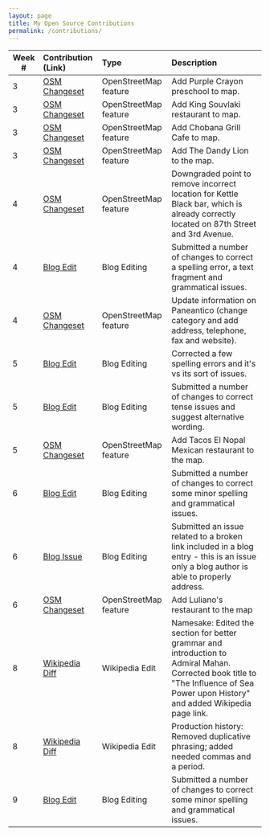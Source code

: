 ```yaml
---
layout: page
title: My Open Source Contributions
permalink: /contributions/
---
```


<!--
The first column, Contribution, must be a hyperlink to the actual contribution,
such as the Wikipedia edit or pull request, etc., with a suitable name.
Type of the contribution should be "Wikipedia edit", "OpenStreet Map feature",
"Project Documentation", "Project Code", "Blog Edit", etc.

The Description should include a brief summary of what you did.

Replace the first row below with your contribution and add new ones below it
following the same syntax.

-->





| Week #       | Contribution (Link)  | Type  | Description |
|---|:---|:---|:---|
| 3  | [OSM Changeset](https://www.openstreetmap.org/changeset/81085982)    | OpenStreetMap feature    |   Add Purple Crayon preschool to map.   |
|  3 |  [OSM Changeset](https://www.openstreetmap.org/changeset/81086120)  |  OpenStreetMap feature  |  Add King Souvlaki restaurant to map.    |
|  3 |  [OSM Changeset](https://www.openstreetmap.org/changeset/81086235)  |   OpenStreetMap feature  | Add Chobana Grill Cafe to map.     |
|  3 |  [OSM Changeset](https://www.openstreetmap.org/changeset/81086513)  |  OpenStreetMap feature   | Add The Dandy Lion to the map.     |
|  4 |  [OSM Changeset](https://www.openstreetmap.org/changeset/81360645)  |  OpenStreetMap feature  | Downgraded point to remove incorrect location for Kettle Black bar, which is already correctly located on 87th Street and 3rd Avenue.     |
|  4 |  [Blog Edit](https://github.com/hunter-college-ossd-spr-2020/liulanz-weekly/pull/4)  |  Blog Editing  | Submitted a number of changes to correct a spelling error, a text fragment and grammatical issues.     |
|  4 |  [OSM Changeset](https://www.openstreetmap.org/changeset/81375236)  |  OpenStreetMap feature  | Update information on Paneantico (change category and add address, telephone, fax and website).    |
|  5 |  [Blog Edit](https://github.com/hunter-college-ossd-spr-2020/Nannaquin-weekly/pull/2)  |  Blog Editing  | Corrected a few spelling errors and it's vs its sort of issues.     |
|  5 |  [Blog Edit](https://github.com/hunter-college-ossd-spr-2020/liulanz-weekly/pull/6)  |  Blog Editing  | Submitted a number of changes to correct tense issues and suggest alternative wording.     |
|  5 |  [OSM Changeset](https://www.openstreetmap.org/changeset/81634942)  |  OpenStreetMap feature  | Add Tacos El Nopal Mexican restaurant to the map.    |
|  6 |  [Blog Edit](https://github.com/hunter-college-ossd-spr-2020/Ks5810-weekly/pull/5)  |  Blog Editing  | Submitted a number of changes to correct some minor spelling and grammatical issues.     |
|  6 |  [Blog Issue](https://github.com/hunter-college-ossd-spr-2020/Ks5810-weekly/issues/6)  |  Blog Editing  | Submitted an issue related to a broken link included in a blog entry - this is an issue only a blog author is able to properly address.     |
|  6 |  [OSM Changeset](https://www.openstreetmap.org/changeset/81936488)  |  OpenStreetMap feature  | Add Luliano's restaurant to the map    |
|  8 |  [Wikipedia Diff](https://en.wikipedia.org/w/index.php?title=USS_Mahan_(DDG-72)&diff=prev&oldid=946879140)  |  Wikipedia Edit  | ‎Namesake: Edited the section for better grammar and introduction to Admiral Mahan. Corrected book title to "The Influence of Sea Power upon History" and added Wikipedia page link.    |
|  8 |  [Wikipedia Diff](https://en.wikipedia.org/w/index.php?title=M2_Bradley&diff=prev&oldid=946881021)  |  Wikipedia Edit  | Production history: Removed duplicative phrasing; added needed commas and a period.    |
|  9 |  [Blog Edit](https://github.com/hunter-college-ossd-spr-2020/ElijahCano33-weekly/pull/7)  |  Blog Editing  | Submitted a number of changes to correct some minor spelling and grammatical issues.     |

